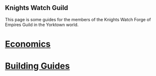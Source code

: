 ## Knights Watch Guild

This page is some guides for the members of the Knights Watch Forge of Empires Guild in the Yorktown world.

# [Economics](Economics/)
# [Building Guides](Buildings/)

